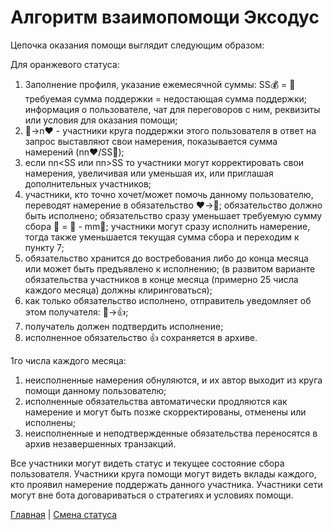 #  Алгоритм взаимопомощи Эксодус

Цепочка оказания помощи выглядит следующим образом:

Для оранжевого статуса: 

1) Заполнение профиля, указание ежемесячной суммы:  SS💰 = 🙏 требуемая сумма поддержки = недостающая сумма поддержки; информация о пользователе, чат для переговоров с ним, реквизиты или условия для оказания помощи;
2) 👥->n❤️ - участники круга поддержки этого пользователя в ответ на запрос выставляют свои намерения, показывается сумма намерений (nn❤️/SS🙏);
3) если nn<SS или nn>SS то участники могут корректировать свои намерения, увеличивая или уменьшая их, или приглашая дополнительных участников;
4) участники, кто точно хочет/может помочь данному пользователю, переводят намерение в обязательство ❤️->🤝; обязательство должно быть исполнено; обязательство сразу уменьшает требуемую сумму сбора 🙏 = 🙏 - mm🤝; участники могут сразу исполнить намерение, тогда также уменьшается текущая сумма сбора и переходим к пункту 7;
5) обязательство хранится до востребования либо до конца месяца или может быть предъявлено к исполнению; (в развитом варианте обязательства участников в конце месяца (примерно 25 числа каждого месяца) должны клиринговаться);
6) как только обязательство исполнено, отправитель уведомляет об этом получателя: 🤝->👍;
7) получатель должен подтвердить исполнение;
8) исполненное обязательство 👍 сохраняется в архиве.

1го числа каждого месяца: 
1) неисполненные намерения обнуляются, и их автор выходит из круга помощи данному пользователю; 
2) исполненные обязательства автоматически продляются как намерение и могут быть позже скорректированы, отменены или исполнены;
3) неисполненные и неподтвержденные обязательства переносятся в архив незавершенных транзакций.

Все участники могут видеть статус и текущее состояние сбора пользователя. Участники круга помощи могут видеть вклады каждого, кто проявил намерение поддержать данного участника. Участники сети могут вне бота договариваться о стратегиях и условиях помощи. 



[Главная](../index.md) |
[Смена статуса](../actions/change_status.md)
